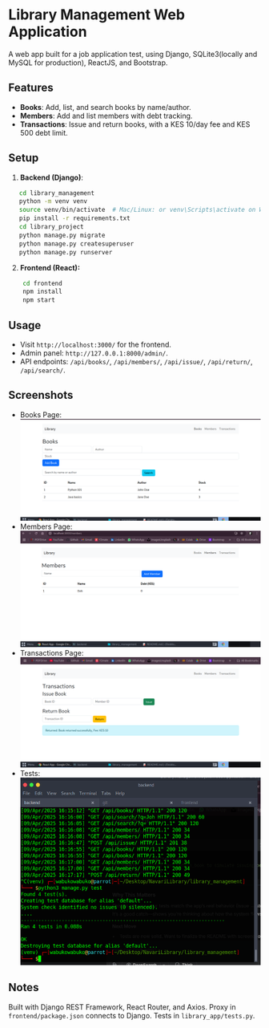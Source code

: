 # Library Management Web Application

A web app built for a job application test, using Django, SQLite3(locally and MySQL for production), ReactJS, and Bootstrap.

## Features
- **Books**: Add, list, and search books by name/author.
- **Members**: Add and list members with debt tracking.
- **Transactions**: Issue and return books, with a KES 10/day fee and KES 500 debt limit.

## Setup
1. **Backend (Django)**:
```bash
   cd library_management
   python -m venv venv
   source venv/bin/activate  # Mac/Linux: or venv\Scripts\activate on Windows
   pip install -r requirements.txt
   cd library_project
   python manage.py migrate
   python manage.py createsuperuser
   python manage.py runserver
```
2. **Frontend (React):**
```bash
    cd frontend
    npm install
    npm start
```

## Usage
- Visit `http://localhost:3000/` for the frontend.
- Admin panel: `http://127.0.0.1:8000/admin/`.
- API endpoints: `/api/books/`, `/api/members/`, `/api/issue/`, `/api/return/`, `/api/search/`.

## Screenshots

- Books Page:
    ![Books](screenshots/Books.png)
- Members Page:
    ![Members](screenshots/Members.png)
- Transactions Page:
    ![Transactions](screenshots/Transactions.png)
- Tests:
    ![Tests](screenshots/Tests.png)

## Notes
Built with Django REST Framework, React Router, and Axios.
Proxy in `frontend/package.json` connects to Django.
Tests in `library_app/tests.py`.

